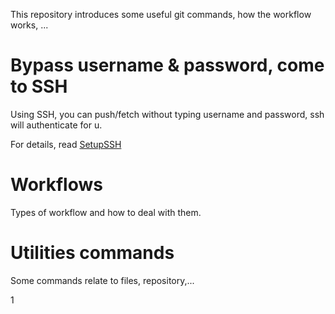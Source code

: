 This repository introduces some useful git commands, how the workflow works, ...

# Bypass username & password, come to SSH

Using SSH, you can push/fetch without typing username and password, ssh will authenticate for u.

For details, read [SetupSSH](https://github.com/vuongxuanhong/GitCommands/blob/master/SetupSSH.md)

# Workflows

Types of workflow and how to deal with them.

# Utilities commands

Some commands relate to files, repository,...

1

